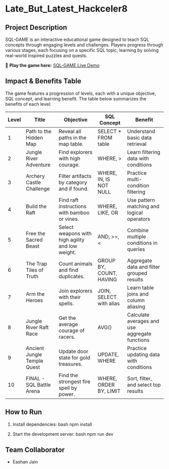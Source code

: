 # Late_But_Latest_Hackceler8
## Project Description
SQL-GAME is an interactive educational game designed to teach SQL concepts through engaging levels and challenges. Players progress through various stages, each focusing on a specific SQL topic, learning by solving real-world inspired puzzles and quests.

🔗 **Play the game here:** [SQL-GAME Live Demo](https://late-but-latest-hackceler8.vercel.app/)

## Impact & Benefits Table
The game features a progression of levels, each with a unique objective, SQL concept, and learning benefit. The table below summarizes the benefits of each level:

| Level | Title                        | Objective                                      | SQL Concept                        | Benefit                                         |
|-------|------------------------------|------------------------------------------------|-------------------------------------|-------------------------------------------------|
| 1     | Path to the Hidden Map       | Reveal all paths in the map table.              | SELECT * FROM table                 | Understand basic data retrieval                 |
| 2     | Jungle River Adventure       | Find explorers with high courage.               | WHERE, >                            | Learn filtering data with conditions            |
| 3     | Archery Castle Challenge     | Filter artifacts by category and if found.      | WHERE, IN, IS NOT NULL              | Practice multi-condition filtering              |
| 4     | Build the Raft               | Find raft instructions with bamboo or vines.    | WHERE, LIKE, OR                     | Use pattern matching and logical operators      |
| 5     | Free the Sacred Beast        | Select weapons with high agility and low weight.| AND, >=, <                          | Combine multiple conditions in queries          |
| 6     | The Trap Tiles of Truth      | Count animals and find duplicates.              | GROUP BY, COUNT, HAVING             | Aggregate data and filter grouped results       |
| 7     | Arm the Heroes               | Join explorers with their spells.               | JOIN, SELECT with alias             | Learn table joins and column aliasing           |
| 8     | Jungle River Raft Race       | Get the average courage of racers.              | AVG()                               | Calculate averages and use aggregate functions  |
| 9     | Ancient Jungle Temple Quest  | Update door state for gold treasures.           | UPDATE, WHERE                       | Practice updating data with conditions          |
| 10    | FINAL - SQL Battle Arena     | Find the strongest fire spell by power.         | WHERE, ORDER BY, LIMIT              | Sort, filter, and select top results            |

## How to Run
1. Install dependencies:
   bash
   npm install
   
2. Start the development server:
   bash
   npm run dev
   

## Team Collaborator
- Eashan Jain
